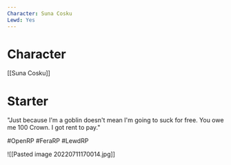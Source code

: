 ```yaml
---
Character: Suna Cosku
Lewd: Yes
---
```

# Character
[[Suna Cosku]]

# Starter
"Just because I'm a goblin doesn't mean I'm going to suck for free. You owe me 100 Crown. I got rent to pay."  

#OpenRP #FeraRP #LewdRP 

![[Pasted image 20220711170014.jpg]]